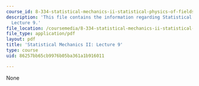 ```yaml
---
course_id: 8-334-statistical-mechanics-ii-statistical-physics-of-fields-spring-2014
description: 'This file contains the information regarding Statistical Mechanics II:
  Lecture 9.'
file_location: /coursemedia/8-334-statistical-mechanics-ii-statistical-physics-of-fields-spring-2014/86257bb65cb9976b05ba361a1b916011_MIT8_334S14_Lec9.pdf
file_type: application/pdf
layout: pdf
title: 'Statistical Mechanics II: Lecture 9'
type: course
uid: 86257bb65cb9976b05ba361a1b916011

---
```

None